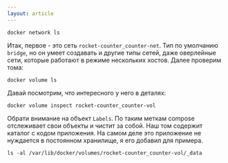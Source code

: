 ```yaml
---
layout: article
---
```


```
docker network ls
```

Итак, первое - это сеть `rocket-counter_counter-net`. Тип по умолчанию `bridge`, но он умеет создавать и другие типы сетей, даже оверлейные сети, которые работают в режиме нескольких хостов.
Далее проверим тома:

```
docker volume ls
```

Давай посмотрим, что интересного у него в деталях:

```
docker volume inspect rocket-counter_counter-vol
```

Обрати внимание на объект `Labels`. По таким меткам compose отслеживает свои объекты и чистит за собой. Наш том содержит каталог с кодом приложения. На самом деле это приложение не нуждается в постоянном хранилище, я его добавил для примера.

```
ls -al /var/lib/docker/volumes/rocket-counter_counter-vol/_data
```
